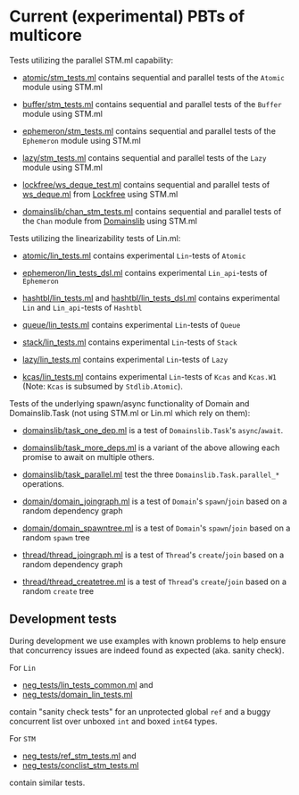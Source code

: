 Current (experimental) PBTs of multicore
========================================

Tests utilizing the parallel STM.ml capability:

 - [atomic/stm_tests.ml](atomic/stm_tests.ml) contains sequential and
   parallel tests of the `Atomic` module using STM.ml

 - [buffer/stm_tests.ml](buffer/stm_tests.ml) contains sequential and
   parallel tests of the `Buffer` module using STM.ml

 - [ephemeron/stm_tests.ml](ephemeron/stm_tests.ml) contains sequential and
   parallel tests of the `Ephemeron` module using STM.ml

 - [lazy/stm_tests.ml](lazy/stm_tests.ml) contains sequential and
   parallel tests of the `Lazy` module using STM.ml

 - [lockfree/ws_deque_test.ml](lockfree/ws_deque_test.ml) contains sequential
   and parallel tests of [ws_deque.ml](https://github.com/ocaml-multicore/lockfree/blob/main/src/ws_deque.ml)
   from [Lockfree](https://github.com/ocaml-multicore/lockfree) using STM.ml

 - [domainslib/chan_stm_tests.ml](domainslib/chan_stm_tests.ml) contains sequential and
   parallel tests of the `Chan` module from [Domainslib](https://github.com/ocaml-multicore/domainslib)
   using STM.ml



Tests utilizing the linearizability tests of Lin.ml:

 - [atomic/lin_tests.ml](atomic/lin_tests.ml) contains experimental `Lin`-tests of `Atomic`

 - [ephemeron/lin_tests_dsl.ml](ephemeron/lin_tests_dsl.ml) contains experimental `Lin_api`-tests of `Ephemeron`

 - [hashtbl/lin_tests.ml](hashtbl/lin_tests.ml) and [hashtbl/lin_tests_dsl.ml](hashtbl/lin_tests_dsl.ml)
   contains experimental `Lin` and `Lin_api`-tests of `Hashtbl`

 - [queue/lin_tests.ml](queue/lin_tests.ml) contains experimental `Lin`-tests of `Queue`

 - [stack/lin_tests.ml](stack/lin_tests.ml) contains experimental `Lin`-tests of `Stack`

 - [lazy/lin_tests.ml](lazy/lin_tests.ml) contains experimental `Lin`-tests of `Lazy`

 - [kcas/lin_tests.ml](kcas/lin_tests.ml) contains experimental
   `Lin`-tests of `Kcas` and `Kcas.W1` (Note: `Kcas` is subsumed by `Stdlib.Atomic`).



Tests of the underlying spawn/async functionality of Domain and
Domainslib.Task (not using STM.ml or Lin.ml which rely on them):

 - [domainslib/task_one_dep.ml](domainslib/task_one_dep.ml) is a test of `Domainslib.Task`'s `async`/`await`.

 - [domainslib/task_more_deps.ml](domainslib/task_more_deps.ml) is a variant of the
   above allowing each promise to await on multiple others.

 - [domainslib/task_parallel.ml](domainslib/task_parallel.ml) test the three `Domainslib.Task.parallel_*` operations.

 - [domain/domain_joingraph.ml](domain/domain_joingraph.ml) is a test of `Domain`'s
   `spawn`/`join` based on a random dependency graph

 - [domain/domain_spawntree.ml](domain/domain_spawntree.ml) is a test of `Domain`'s
   `spawn`/`join` based on a random `spawn` tree

 - [thread/thread_joingraph.ml](thread/thread_joingraph.ml) is a test of `Thread`'s
   `create`/`join` based on a random dependency graph

 - [thread/thread_createtree.ml](thread/thread_createtree.ml) is a test of `Thread`'s
   `create`/`join` based on a random `create` tree


Development tests
-----------------

During development we use examples with known problems to help ensure
that concurrency issues are indeed found as expected (aka. sanity
check).

For `Lin`
- [neg_tests/lin_tests_common.ml](neg_tests/lin_tests_common.ml) and
- [neg_tests/domain_lin_tests.ml](neg_tests/domain_lin_tests.ml)

contain "sanity check tests" for an unprotected global `ref` and a
buggy concurrent list over unboxed `int` and boxed `int64` types.

For `STM`
 - [neg_tests/ref_stm_tests.ml](neg_tests/ref_stm_tests.ml) and
 - [neg_tests/conclist_stm_tests.ml](neg_tests/conclist_stm_tests.ml)

contain similar tests.
